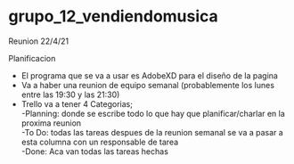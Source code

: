 # grupo_12_vendiendomusica

Reunion 22/4/21 <br>

Planificacion <br>
  - El programa que se va a usar es AdobeXD para el diseño de la pagina <br>
  - Va a haber una reunion de equipo semanal (probablemente los lunes entre las 19:30 y las 21:30)
  - Trello va a tener 4 Categorias; <br>
                                  -Planning: donde se escribe todo lo que hay que planificar/charlar en la proxima reunion <br>
                                  -To Do: todas las tareas despues de la reunion semanal se va a pasar a esta columna con un responsable de tarea <br>
                                  -Done: Aca van todas las tareas hechas <br>
                               
  
